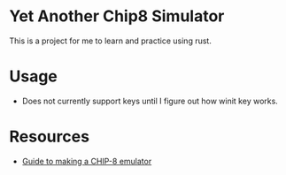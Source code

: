 # Yet Another Chip8 Simulator

This is a project for me to learn and practice using rust.

# Usage
 - Does not currently support keys until I figure out how winit key works.

# Resources
 - [Guide to making a CHIP-8 emulator](https://tobiasvl.github.io/blog/write-a-chip-8-emulator/#timing)
